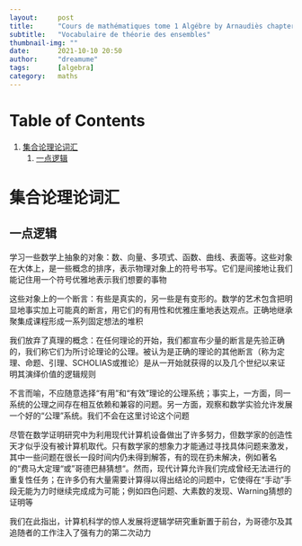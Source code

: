 ```yaml
---
layout:     post
title:      "Cours de mathématiques tome 1 Algébre by Arnaudiès chapter 1"
subtitle:   "Vocabulaire de théorie des ensembles"
thumbnail-img: ""
date:       2021-10-10 20:50
author:     "dreamume"
tags: 		[algebra]
category:   maths
---
```

<head>
    <script src="https://cdn.mathjax.org/mathjax/latest/MathJax.js?config=TeX-AMS-MML_HTMLorMML" type="text/javascript"></script>
    <script type="text/x-mathjax-config">
        MathJax.Hub.Config({
            tex2jax: {
            skipTags: ['script', 'noscript', 'style', 'textarea', 'pre'],
            inlineMath: [['$','$']]
            }
        });
    </script>
</head>

# Table of Contents

1.  [集合论理论词汇](#org29f2b13)
    1.  [一点逻辑](#org9ff679d)


<a id="org29f2b13"></a>

# 集合论理论词汇


<a id="org9ff679d"></a>

## 一点逻辑

学习一些数学上抽象的对象：数、向量、多项式、函数、曲线、表面等。这些对象在大体上，是一些概念的排序，表示物理对象上的符号书写。它们是间接地让我们能记住用一个符号优雅地表示我们想要的事物

这些对象上的一个断言：有些是真实的，另一些是有变形的。数学的艺术包含把明显地事实加上可能真的断言，用它们的有用性和优雅庄重地表达观点。正确地继承聚集成课程形成一系列固定想法的堆积

我们放弃了真理的概念：在任何理论的开始，我们都宣布少量的断言是先验正确的，我们称它们为所讨论理论的公理。被认为是正确的理论的其他断言（称为定理、命题、引理、SCHOLIAS或推论）是从一开始就获得的以及几个世纪以来证明其演绎价值的逻辑规则

不言而喻，不应随意选择“有用”和“有效”理论的公理系统；事实上，一方面，同一系统的公理之间存在相互依赖和兼容的问题。另一方面，观察和数学实验允许发展一个好的“公理”系统。我们不会在这里讨论这个问题

尽管在数学证明研究中为利用现代计算机设备做出了许多努力，但数学家的创造性天才似乎没有被计算机取代。只有数学家的想象力才能通过寻找具体问题来激发，其中一些问题在很长一段时间内仍未得到解答，有的现在扔未解决，例如著名的“费马大定理“或”哥德巴赫猜想“。然而，现代计算允许我们完成曾经无法进行的重复性任务；在许多仍有大量需要计算得以得出结论的问题中，它使得在“手动”手段无能为力时继续完成成为可能；例如四色问题、大素数的发现、Warning猜想的证明等

我们在此指出，计算机科学的惊人发展将逻辑学研究重新置于前台，为哥德尔及其追随者的工作注入了强有力的第二次动力
